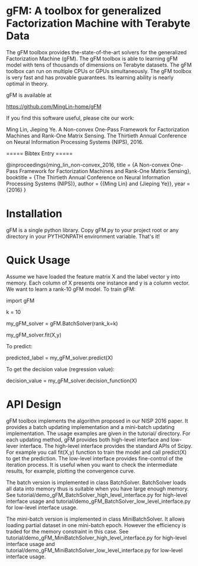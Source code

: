 # gFM: A toolbox for generalized Factorization Machine with Terabyte Data #

The gFM toolbox provides the-state-of-the-art solvers for the generalized Factorization Machine (gFM). The gFM toolbox is able to learning gFM model with tens of thousands of dimensions on Terabyte datasets. The gFM toolbox can run on multiple CPUs or GPUs simultaneously. The gFM toolbox is very fast and has provable guarantees. Its learning ability is nearly optimal in theory.

gFM is available at

https://github.com/MingLin-home/gFM

If you find this software useful, please cite our work:

Ming Lin, Jieping Ye. A Non-convex One-Pass Framework for Factorization Machines and Rank-One Matrix Sensing. The Thirtieth Annual Conference on Neural Information Processing Systems (NIPS), 2016.

===== Bibtex Entry =====

@inproceedings{ming_lin_non-convex_2016,
  title = {A Non-convex One-Pass Framework for Factorization Machines and Rank-One Matrix Sensing}, 
  booktitle = {The Thirtieth Annual Conference on Neural Information Processing Systems (NIPS)},
  author = {{Ming Lin} and {Jieping Ye}},
  year = {2016}
}

Installation
============
gFM is a single python library. Copy gFM.py to your project root or any directory in your PYTHONPATH environment variable. That's it!


Quick Usage
===========
Assume we have loaded the feature matrix X and the label vector y into memory. Each column of X presents one instance and y is a column vector. We want to learn a rank-10 gFM model. To train gFM:

import gFM

k = 10

my_gFM_solver = gFM.BatchSolver(rank_k=k)

my_gFM_solver.fit(X,y)

To predict:

predicted_label = my_gFM_solver.predict(X)

To get the decision value (regression value):

decision_value = my_gFM_solver.decision_function(X)

API Design
===========

gFM toolbox implements the algorithm proposed in our NISP 2016 paper. It provides a batch updating implementation and a mini-batch updating implementation. The usage examples are given in the tutorial/ directory. For each updating method, gFM provides both high-level interface and low-lever interface. The high-level interface provides the standard APIs of Scipy. For example you call fit(X,y) function to train the model and call predict(X) to get the prediction. The low-level interface provides fine-control of the iteration process. It is useful when you want to check the intermediate results, for example, plotting the convergence curve.

The batch version is implemented in class BatchSolver. BatchSolver loads all data into memory thus is suitable when you have large enough memory. See tutorial/demo_gFM_BatchSolver_high_level_interface.py for high-level interface usage and tutorial/demo_gFM_BatchSolver_low_level_interface.py for low-level interface usage.

The mini-batch version is implemented in class MiniBatchSolver. It allows loading partial dataset in one mini-batch epoch. However the efficiency is traded for the memory constraint in this case. See tutorial/demo_gFM_MiniBatchSolver_high_level_interface.py for high-level interface usage and tutorial/demo_gFM_MiniBatchSolver_low_level_interface.py  for low-level interface usage.
